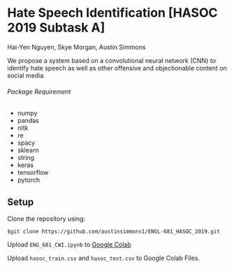 # Hate Speech Identification [HASOC 2019 Subtask A]
Hai-Yen Nguyen, Skye Morgan, Austin Simmons

We propose a system based on a convolutional neural network (CNN) to identify hate speech as well as other offensive and objectionable content on social media. 

###### Package Requirement
* numpy
* pandas
* nltk
* re
* spacy
* sklearn
* string
* keras
* tensorflow
* pytorch

## Setup
Clone the repository using:

```
$git clone https://github.com/austinsimmons1/ENGL-681_HASOC_2019.git 
```

Upload `ENG_681_CWI.ipynb` to [Google Colab](https://colab.research.google.com/notebooks/)

Upload `hasoc_train.csv` and `hasoc_test.csv` to Google Colab Files.


